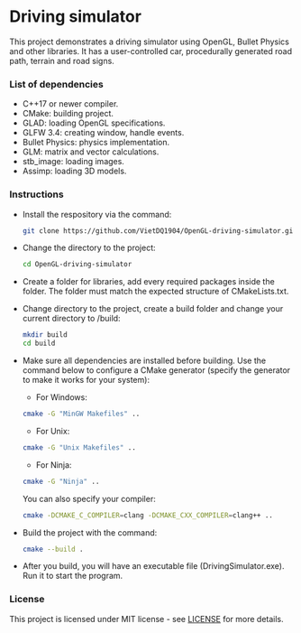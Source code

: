 # Driving simulator #

This project demonstrates a driving simulator using OpenGL, Bullet Physics and other libraries. It has a user-controlled car, procedurally generated road path, terrain and road signs.

<a name="dependencies"></a>

### List of dependencies ###
   - C++17 or newer compiler.
   - CMake: building project.
   - GLAD: loading OpenGL specifications.
   - GLFW 3.4: creating window, handle events.
   - Bullet Physics: physics implementation.
   - GLM: matrix and vector calculations.
   - stb_image: loading images. 
   - Assimp: loading 3D models.

<a name = "instructions"></a>

### Instructions ###
   - Install the respository via the command:
      ```bash
      git clone https://github.com/VietDQ1904/OpenGL-driving-simulator.git
      ```

   - Change the directory to the project:
      ```bash
      cd OpenGL-driving-simulator
      ```

   - Create a folder for libraries, add every required packages inside the folder. The folder must match the expected structure of CMakeLists.txt.

   - Change directory to the project, create a build folder and change your current directory to /build:
      ```bash
      mkdir build
      cd build
      ```

   - Make sure all dependencies are installed before building. Use the command below to configure a CMake generator (specify the generator to make it works for your system):
      + For Windows: 
      ```bash
      cmake -G "MinGW Makefiles" ..
      ```
      
      + For Unix:
      ```bash
      cmake -G "Unix Makefiles" ..  
      ```

      + For Ninja: 
      ```bash
      cmake -G "Ninja" ..
      ```
      
      You can also specify your compiler:
      ```bash
      cmake -DCMAKE_C_COMPILER=clang -DCMAKE_CXX_COMPILER=clang++ ..
      ```

   - Build the project with the command: 
      ```bash
      cmake --build .
      ```

   - After you build, you will have an executable file (DrivingSimulator.exe). Run it to start the program.

<a name= "license"></a>

### License ###
   This project is licensed under MIT license - see [LICENSE](LICENSE) for more details.
   
   






